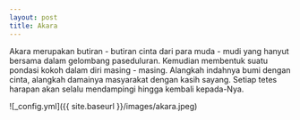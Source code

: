 ```yaml
---
layout: post
title: Akara
---
```


Akara merupakan butiran - butiran cinta dari para muda - mudi yang hanyut bersama dalam gelombang paseduluran. Kemudian membentuk suatu pondasi kokoh dalam diri masing - masing. Alangkah indahnya bumi dengan cinta, alangkah damainya masyarakat dengan kasih sayang. Setiap tetes harapan akan selalu mendampingi hingga kembali kepada-Nya.

![_config.yml]({{ site.baseurl }}/images/akara.jpeg)